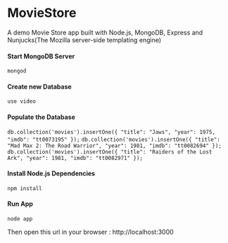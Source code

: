 # MovieStore
A demo Movie Store app built with Node.js, MongoDB, Express and Nunjucks(The Mozilla server-side templating engine)

#### Start MongoDB Server

`mongod`

#### Create new Database

`use video`

#### Populate the Database

`db.collection('movies').insertOne({ "title": "Jaws", "year": 1975, "imdb": "tt0073195" });`
`db.collection('movies').insertOne({ "title": "Mad Max 2: The Road Warrior", "year": 1981, "imdb": "tt0082694" });`
`db.collection('movies').insertOne({ "title": "Raiders of the Lost Ark", "year": 1981, "imdb": "tt0082971" });`

#### Install Node.js Dependencies

`npm install`

#### Run App

`node app`

Then open this url in your browser : http://localhost:3000
